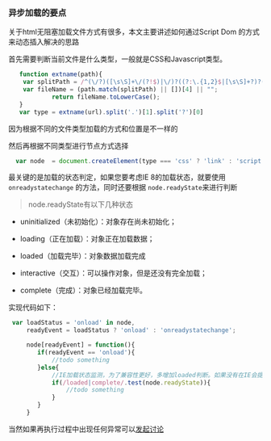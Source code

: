 ### 异步加载的要点

关于html无阻塞加载文件方式有很多，本文主要讲述如何通过Script Dom 的方式来动态插入解决的思路

首先需要判断当前文件是什么类型，一般就是CSS和Javascript类型。

```javascript
   function extname(path){
    var splitPath = /^(\/?)([\s\S]+\/(?!$)|\/)?((?:\.{1,2}$|[\s\S]+?)?(\.[^.\/]*)?)$/;
    var fileName = (path.match(splitPath) || [])[4] || "";
            return fileName.toLowerCase();
   }
   var type = extname(url).split('.')[1].split('?')[0]
```

因为根据不同的文件类型加载的方式和位置是不一样的

然后再根据不同类型进行节点方式选择

```javascript
  var node  = document.createElement(type === 'css' ? 'link' : 'script')
```

最关键的是加载的状态判定，如果您要考虑IE 8的加载状态，就要使用 `onreadystatechange` 的方法，同时还要根据 `node.readyState`来进行判断

> node.readyState有以下几种状态

  + uninitialized（未初始化）：对象存在尚未初始化；
    
  + loading（正在加载）：对象正在加载数据； 
    
  + loaded（加载完毕）：对象数据加载完成 
    
  + interactive（交互）：可以操作对象，但是还没有完全加载； 
    
  + complete（完成）：对象已经加载完毕。
  
  
实现代码如下：

```javascript
 var loadStatus = 'onload' in node,
     readyEvent = loadStatus ? 'onload' : 'onreadystatechange';

     node[readyEvent] = function(){
        if(readyEvent == 'onload'){
            //todo something
        }else{
            //IE加载状态监测，为了兼容性更好，多增加loaded判断。如果没有在IE会提前加载的异常抛出
            if(/loaded|complete/.test(node.readyState)){
                //todo something
            }
        }
     }
```  

当然如果再执行过程中出现任何异常可以[发起讨论](https://github.com/guguaihaha/blog/issues/1)
  